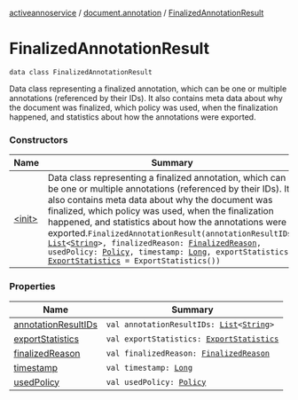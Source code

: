 [activeannoservice](../../index.md) / [document.annotation](../index.md) / [FinalizedAnnotationResult](./index.md)

# FinalizedAnnotationResult

`data class FinalizedAnnotationResult`

Data class representing a finalized annotation, which can be one or multiple annotations (referenced by their IDs).
It also contains meta data about why the document was finalized, which policy was used, when the finalization happened,
and statistics about how the annotations were exported.

### Constructors

| Name | Summary |
|---|---|
| [&lt;init&gt;](-init-.md) | Data class representing a finalized annotation, which can be one or multiple annotations (referenced by their IDs). It also contains meta data about why the document was finalized, which policy was used, when the finalization happened, and statistics about how the annotations were exported.`FinalizedAnnotationResult(annotationResultIDs: `[`List`](https://kotlinlang.org/api/latest/jvm/stdlib/kotlin.collections/-list/index.html)`<`[`String`](https://kotlinlang.org/api/latest/jvm/stdlib/kotlin/-string/index.html)`>, finalizedReason: `[`FinalizedReason`](../-finalized-reason/index.md)`, usedPolicy: `[`Policy`](../../project.policy/-policy/index.md)`, timestamp: `[`Long`](https://kotlinlang.org/api/latest/jvm/stdlib/kotlin/-long/index.html)`, exportStatistics: `[`ExportStatistics`](../-export-statistics/index.md)` = ExportStatistics())` |

### Properties

| Name | Summary |
|---|---|
| [annotationResultIDs](annotation-result-i-ds.md) | `val annotationResultIDs: `[`List`](https://kotlinlang.org/api/latest/jvm/stdlib/kotlin.collections/-list/index.html)`<`[`String`](https://kotlinlang.org/api/latest/jvm/stdlib/kotlin/-string/index.html)`>` |
| [exportStatistics](export-statistics.md) | `val exportStatistics: `[`ExportStatistics`](../-export-statistics/index.md) |
| [finalizedReason](finalized-reason.md) | `val finalizedReason: `[`FinalizedReason`](../-finalized-reason/index.md) |
| [timestamp](timestamp.md) | `val timestamp: `[`Long`](https://kotlinlang.org/api/latest/jvm/stdlib/kotlin/-long/index.html) |
| [usedPolicy](used-policy.md) | `val usedPolicy: `[`Policy`](../../project.policy/-policy/index.md) |
